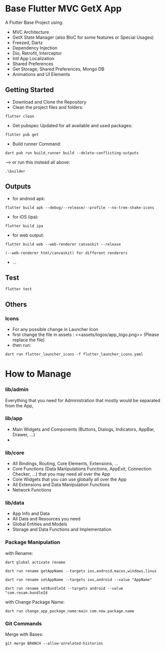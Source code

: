 # Base Flutter MVC GetX App

A Flutter Base Project using:
 - MVC Architecture
 - GetX State Manager (also BloC for some features or Special Usages)
 - Freezed, Dartz
 - Dependency Injection
 - Dio, Retrofit, Interceptor
 - Intl App Localization
 - Shared Preferences
 - Get Storage, Shared Preferences, Mongo DB
 - Animations and UI Elements

## Getting Started

- Download and Clone the Repository
- Clean the project files and folders:
```
flutter clean
```

- Get pubspec Updated for all available and used packages:
```
flutter pub get
```

- Build runner Command:
```
dart pub run build_runner build --delete-conflicting-outputs
```

--> or run this instead all above:
```
.\builder
```

## Outputs
- for android apk:
```
flutter build apk --debug/--release/--profile --no-tree-shake-icons
```

- for iOS (ipa):
```
flutter build ipa
```

- for web output:
```
flutter build web --web-renderer canvaskit --release
```
```
(--web-renderer html/canvaskit) for different renderers
```
- ...

## Test
```
flutter test
```

## Others
### Icons
- For any possible change in Launcher Icon
- first change the file in assets : <<assets/logos/app_logo.png>> (Please replace the file)
- then run:
```
dart run flutter_launcher_icons -f flutter_launcher_icons.yaml
```

# How to Manage

### lib/admin
Everything that you need for Administration that mostly would be separated from the App, 

### lib/app
- Main Widgets and Components (Buttons, Dialogs, Indicators, AppBar, Drawer, ...)
- 
### lib/core
- All Bindings, Routing, Core Elements, Extensions, ...
- Core Functions (Data Manipulations Functions, AppExit, Connection Checker, ...) that you may need all over the App
- Core Widgets that you can use globally all over the App
- All Extensions and Data Manipulation Functions
- Network Functions

### lib/data
- App Info and Data
- All Data and Resources you need
- Global Entities and Models
- Storage and Data Functions and Implementation

### Package Manipulation
with Rename:
```
dart global activate rename
```
```
dart run rename getAppName --targets ios,android,macos,windows,linux
```
```
dart run rename setAppName --targets ios,android --value "AppName"
```
```
dart run rename setBundleId --targets android --value "com.resam.bundleId
```
with Change Package Name:
```
dart run change_app_package_name:main com.new.package.name
```

### Git Commands
Merge with Bases:
```
git merge BRANCH --allow-unrelated-histories
```